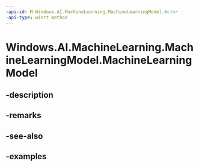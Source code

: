 ```yaml
---
-api-id: M:Windows.AI.MachineLearning.MachineLearningModel.#ctor
-api-type: winrt method
---
```


<!-- Method syntax.
public MachineLearningModel.MachineLearningModel()
-->

# Windows.AI.MachineLearning.MachineLearningModel.MachineLearningModel

## -description

## -remarks

## -see-also

## -examples

